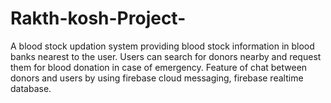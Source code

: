 # Rakth-kosh-Project-
A blood stock updation system providing blood stock information in blood banks nearest to the user. Users can search for donors nearby and request them for blood donation in case of emergency. Feature of chat between donors and users by using  firebase cloud messaging, firebase realtime database.
